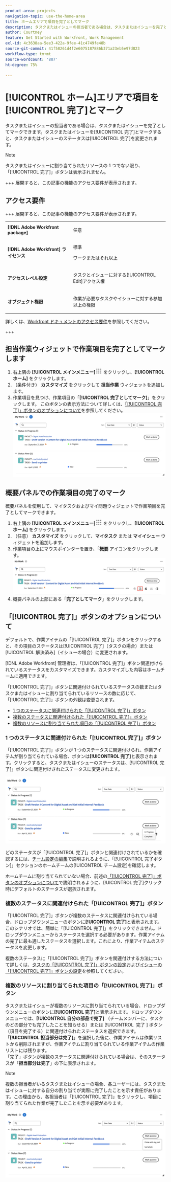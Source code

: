 ```yaml
---
product-area: projects
navigation-topic: use-the-home-area
title: ホームエリアで項目を完了としてマーク
description: タスクまたはイシューの担当者である場合は、タスクまたはイシューを完了としてマークできます。タスクまたはイシューを完了としてマークすると、タスクまたはイシューのステータスが完了に変わります。
author: Courtney
feature: Get Started with Workfront, Work Management
exl-id: 4c3638aa-5ee3-422a-9fee-41c4749fe48b
source-git-commit: 41f58261d4f2e6075187886b371a23eb5e97d823
workflow-type: tm+mt
source-wordcount: '807'
ht-degree: 75%

---
```


# [!UICONTROL ホーム]エリアで項目を[!UICONTROL 完了]とマーク

タスクまたはイシューの担当者である場合は、タスクまたはイシューを完了としてマークできます。タスクまたはイシューを[!UICONTROL 完了]とマークすると、タスクまたはイシューのステータスは[!UICONTROL 完了]を変更されます。

>[!NOTE]
>
>タスクまたはイシューに割り当てられたリソースの 1 つでない限り、「[!UICONTROL 完了]」ボタンは表示されません。

+++ 展開すると、この記事の機能のアクセス要件が表示されます。

## アクセス要件

+++ 展開すると、この記事の機能のアクセス要件が表示されます。 

<table style="table-layout:auto"> 
 <col> 
 </col> 
 <col> 
 </col> 
 <tbody> 
  <tr> 
   <td role="rowheader"><strong>[!DNL Adobe Workfront package]</strong></td> 
   <td> <p>任意</p> </td> 
  </tr> 
  <tr> 
   <td role="rowheader"><strong>[!DNL Adobe Workfront] ライセンス</strong></td> 
   <td> 
   <p>標準</p>
   <p>ワークまたはそれ以上</p> </td> 
  </tr> 
  <tr> 
   <td role="rowheader"><strong>アクセスレベル設定</strong></td> 
   <td> <p>タスクとイシューに対する[!UICONTROL Edit]アクセス権</p></td> 
  </tr> 
  <tr> 
   <td role="rowheader"><strong>オブジェクト権限</strong></td> 
   <td> <p>作業が必要なタスクやイシューに対する参加以上の権限</p></td> 
  </tr> 
 </tbody> 
</table>

詳しくは、[Workfront ドキュメントのアクセス要件](/help/quicksilver/administration-and-setup/add-users/access-levels-and-object-permissions/access-level-requirements-in-documentation.md)を参照してください。

+++

## 担当作業ウィジェットで作業項目を完了としてマークします

1. 右上隅の **[!UICONTROL メインメニュー]**![&#x200B; メインメニューアイコン &#x200B;](assets/main-menu-icon.png) をクリックし、**[!UICONTROL ホーム]** をクリックします。
1. （条件付き） **カスタマイズ** をクリックして **担当作業** ウィジェットを追加します。
1. 作業項目を見つけ、作業項目の「**[!UICONTROL 完了としてマーク]**」をクリックします。
このボタンの表示方法について詳しくは、[「[!UICONTROL 完了]」ボタンのオプションについて](#understand-the-options-of-the-done-button)を参照してください。
   ![&#x200B; 自分の作業が完了としてマークされた &#x200B;](assets/my-work-done.png)


## 概要パネルでの作業項目の完了のマーク

概要パネルを使用して、マイタスクおよびマイ問題ウィジェットで作業項目を完了としてマークできます。

1. 右上隅の **[!UICONTROL メインメニュー]**![&#x200B; メインメニューアイコン &#x200B;](assets/main-menu-icon.png) をクリックし、**[!UICONTROL ホーム]** をクリックします。
1. （任意） **カスタマイズ** をクリックして、**マイタスク** または **マイイシュー** ウィジェットを追加します。
1. 作業項目の上にマウスポインターを置き、「**概要** アイコンをクリックします。
   ![&#x200B; 概要を開く &#x200B;](assets/open-summary-new-home.png)
1. 概要パネルの上部にある「**完了としてマーク**」をクリックします。


## 「[!UICONTROL 完了]」ボタンのオプションについて

デフォルトで、作業アイテムの「[!UICONTROL 完了]」ボタンをクリックすると、その項目のステータスは[!UICONTROL 完了]（タスクの場合）または[!UICONTROL 解決済み]（イシューの場合）に変更されます。

[!DNL Adobe Workfront] 管理者は、「[!UICONTROL 完了]」ボタン関連付けられているステータスをカスタマイズできます。カスタマイズした内容はホームチームに適用できます。

「[!UICONTROL 完了]」ボタンに関連付けられているステータスの数またはタスクまたはイシューに割り当てられているリソースの数に応じて、「[!UICONTROL 完了]」ボタンの外観は変更されます。

* [1 つのステータスに関連付けられた「[!UICONTROL 完了]」ボタン](#done-button-associated-with-one-status)
* [複数のステータスに関連付けられた「[!UICONTROL 完了]」ボタン](#done-button-associated-with-multiple-statuses)
* [複数のリソースに割り当てられた項目の「[!UICONTROL 完了]」ボタン](#done-button-for-items-assigned-to-multiple-resources)

### 1 つのステータスに関連付けられた「[!UICONTROL 完了]」ボタン

「[!UICONTROL 完了]」ボタンが 1 つのステータスに関連付けられ、作業アイテムが割り当てられている場合、ボタンは&#x200B;**[!UICONTROL 完了]**&#x200B;と表示されます。クリックすると、タスクまたはイシューのステータスは、[!UICONTROL 完了]」ボタンに関連付けされたステータスに変更されます。

![「完了」ボタン](assets/done-button-status.png)

どのステータスが「[!UICONTROL 完了]」ボタンと関連付けされているかを確認するには、[チーム設定の編集](../../../people-teams-and-groups/create-and-manage-teams/edit-team-settings.md)で説明されるように、「[!UICONTROL 完了ボタン]」セクションのホームチームの[!UICONTROL チーム設定]を確認します。

ホームチームに割り当てられていない場合、前述の[「[!UICONTROL 完了]」ボタンのオプションについて](#understand-the-options-of-the-done-button)で説明されるように、[!UICONTROL 完了]クリック時にデフォルトのステータスが選択されます。

### 複数のステータスに関連付けられた「[!UICONTROL 完了]」ボタン

「[!UICONTROL 完了]」ボタンが複数のステータスに関連付けられている場合、ドロップダウンメニューのボタンに&#x200B;**[!UICONTROL 完了]**&#x200B;と表示されます。このシナリオでは、簡単に「[!UICONTROL 完了]」をクリックできません。ドロップダウンメニューからステータスを選択する必要があります。作業アイテムの完了に最も適したステータスを選択します。これにより、作業アイテムのステータスを変更します。

複数のステータスに「[!UICONTROL 完了]」ボタンを関連付けする方法について詳しくは、[タスクの「[!UICONTROL 完了]」ボタンの設定](../../../people-teams-and-groups/create-and-manage-teams/configure-the-done-button-for-tasks.md)および[イシューの「[!UICONTROL 完了]」ボタンの設定](../../../people-teams-and-groups/create-and-manage-teams/configure-the-done-button-for-issues.md)を参照してください。

### 複数のリソースに割り当てられた項目の「[!UICONTROL 完了]」ボタン

タスクまたはイシューが複数のリソースに割り当てられている場合、ドロップダウンメニューのボタンに&#x200B;**[!UICONTROL 完了]**&#x200B;と表示されます。ドロップダウンメニューでは、**[!UICONTROL 自分の部品で完了]** （チームメンバーに、タスクのどの部分でも完了したことを知らせる）または [!UICONTROL &#x200B; 完了 &#x200B;] ボタン（項目を完了する）に関連付けられたステータスを選択できます。 「**[!UICONTROL 担当部分は完了]**」を選択した後に、作業アイテムは作業リストから削除されますが、作業アイテムに割り当てられている作業アイテムの作業リストには残ります。\
「完了」ボタンが複数のステータスに関連付けられている場合は、そのステータスが「**担当部分は完了**」の下に表示されます。

>[!NOTE]
>
>複数の担当者がいるタスクまたはイシューの場合、各ユーザーには、タスクまたはイシューに対する自分の割り当てが実際に完了したことを示す責任があります。この理由から、各担当者は「[!UICONTROL 完了]」をクリックし、項目に割り当てられた作業が完了したことを示す必要があります。

![&#x200B; 担当が完了しました &#x200B;](assets/done-with-my-part.png)

